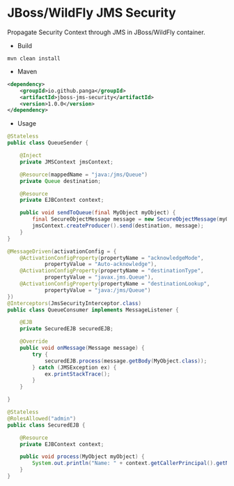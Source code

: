 # JBoss/WildFly JMS Security

Propagate Security Context through JMS in JBoss/WildFly container.

* Build

```mvn clean install```

* Maven

```xml
<dependency>
    <groupId>io.github.panga</groupId>
    <artifactId>jboss-jms-security</artifactId>
    <version>1.0.0</version>
</dependency>
```

* Usage

```java
@Stateless
public class QueueSender {

    @Inject
    private JMSContext jmsContext;

    @Resource(mappedName = "java:/jms/Queue")
    private Queue destination;

    @Resource
    private EJBContext context;

    public void sendToQueue(final MyObject myObject) {
        final SecureObjectMessage message = new SecureObjectMessage(myObject, context.getCallerPrincipal());
        jmsContext.createProducer().send(destination, message);
    }
}
```

```java
@MessageDriven(activationConfig = {
    @ActivationConfigProperty(propertyName = "acknowledgeMode",
            propertyValue = "Auto-acknowledge"),
    @ActivationConfigProperty(propertyName = "destinationType",
            propertyValue = "javax.jms.Queue"),
    @ActivationConfigProperty(propertyName = "destinationLookup",
            propertyValue = "java:/jms/Queue")
})
@Interceptors(JmsSecurityInterceptor.class)
public class QueueConsumer implements MessageListener {

    @EJB
    private SecuredEJB securedEJB;

    @Override
    public void onMessage(Message message) {
        try {
            securedEJB.process(message.getBody(MyObject.class));
        } catch (JMSException ex) {
            ex.printStackTrace();
        }
    }

}
```

```java
@Stateless
@RolesAllowed("admin")
public class SecuredEJB {

    @Resource
    private EJBContext context;

    public void process(MyObject myObject) {
        System.out.println("Name: " + context.getCallerPrincipal().getName());
    }
}
```
